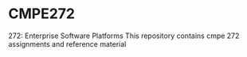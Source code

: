 # CMPE272
272:  Enterprise Software Platforms
This repository contains cmpe 272 assignments and reference material
